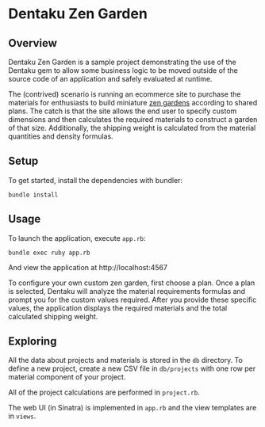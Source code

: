 # Dentaku Zen Garden

## Overview

Dentaku Zen Garden is a sample project demonstrating the use of the Dentaku gem
to allow some business logic to be moved outside of the source code of an
application and safely evaluated at runtime.

The (contrived) scenario is running an ecommerce site to purchase the materials
for enthusiasts to build miniature
[zen gardens](https://en.wikipedia.org/wiki/Japanese_rock_garden) according to
shared plans.  The catch is that the site allows the end user to specify custom
dimensions and then calculates the required materials to construct a garden of
that size.  Additionally, the shipping weight is calculated from the material
quantities and density formulas.

## Setup

To get started, install the dependencies with bundler:

```
bundle install
```

## Usage

To launch the application, execute `app.rb`:

```
bundle exec ruby app.rb
```

And view the application at http://localhost:4567

To configure your own custom zen garden, first choose a plan.  Once a plan is
selected, Dentaku will analyze the material requirements formulas and prompt you
for the custom values required.  After you provide these specific values, the
application displays the required materials and the total calculated shipping
weight.

## Exploring

All the data about projects and materials is stored in the `db` directory.  To
define a new project, create a new CSV file in `db/projects` with one row per
material component of your project.

All of the project calculations are performed in `project.rb`.

The web UI (in Sinatra) is implemented in `app.rb` and the view templates are in
`views`.
